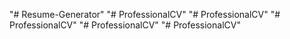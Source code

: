 "# Resume-Generator" 
"# ProfessionalCV" 
"# ProfessionalCV" 
"# ProfessionalCV" 
"# ProfessionalCV" 
"# ProfessionalCV" 
